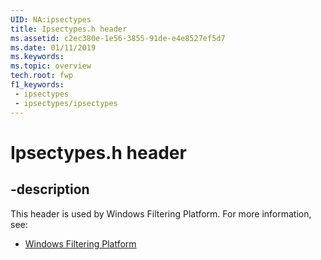 ```yaml
---
UID: NA:ipsectypes
title: Ipsectypes.h header
ms.assetid: c2ec380e-1e56-3855-91de-e4e8527ef5d7
ms.date: 01/11/2019
ms.keywords: 
ms.topic: overview
tech.root: fwp
f1_keywords:
 - ipsectypes
 - ipsectypes/ipsectypes
---
```


# Ipsectypes.h header


## -description

This header is used by Windows Filtering Platform. For more information, see:

- [Windows Filtering Platform](../_fwp/index.md)

